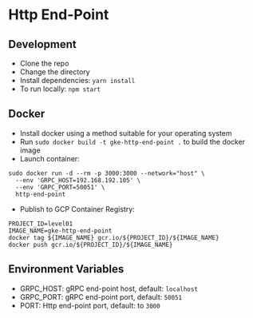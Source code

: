 # Http End-Point

## Development 

* Clone the repo
* Change the directory
* Install dependencies: `yarn install`
* To run locally: `npm start`

## Docker

* Install docker using a method suitable for your operating system
* Run `sudo docker build -t gke-http-end-point .` to build the docker image
* Launch container: 
```
sudo docker run -d --rm -p 3000:3000 --network="host" \
  --env 'GRPC_HOST=192.168.192.105' \
  --env 'GRPC_PORT=50051' \
  http-end-point
```
* Publish to GCP Container Registry:
```
PROJECT_ID=level01
IMAGE_NAME=gke-http-end-point
docker tag ${IMAGE_NAME} gcr.io/${PROJECT_ID}/${IMAGE_NAME}
docker push gcr.io/${PROJECT_ID}/${IMAGE_NAME}
```

## Environment Variables

* GRPC_HOST: gRPC end-point host, default: `localhost`
* GRPC_PORT: gRPC end-point port, default: `50051`
* PORT: Http end-point port, default: to `3000`